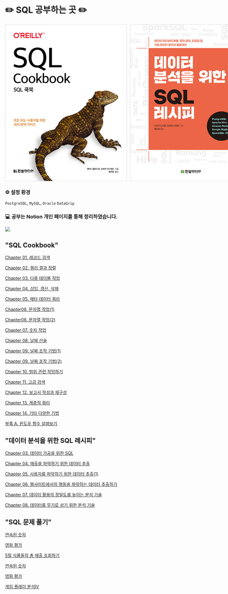 # ✏️ SQL 공부하는 곳 ✏️

<div style="display: flex;">
    <img src="./img.png" alt="Image 1" style="margin-right: 10px;">
    <img src="./img_1.png" alt="Image 2">
</div>

### ⚙️ 설정 환경
`PostgreSQL`, `MySQL`, `Oracle` `DataGrip`

### 💻 공부는 Notion 개인 페이지를 통해 정리하였습니다.
<a href="https://www.notion.so/moondongmin/SQL-0bb7f9c3fd5a4f20949e2a31bbfa853d">
<img src="https://img.shields.io/badge/Notion-black?style=flat&logo=Notion&logoColor=white"
height="40px"/></a>
<br>

## "SQL Cookbook"

[Chapter 01. 레코드 검색](https://www.notion.so/moondongmin/Chapter-01-e037896e55ae4b48a06f1b8114970824)

[Chapter 02. 쿼리 결과 정렬](https://www.notion.so/moondongmin/Chapter-02-6af45af617944e6ea36d8aedcbf1fc0a)

[Chapter 03. 다중 테이블 작업](https://www.notion.so/moondongmin/Chapter-03-20827c1765f74925ae0f13c62face274)

[Chapter 04. 삽입, 갱신, 삭제](https://www.notion.so/moondongmin/Chapter-04-796042bd350e425dab1fc8fd5a65ad3d)

[Chapter 05. 메타 데이터 쿼리](https://www.notion.so/moondongmin/Chapter-05-ade05b84f92542e4ac69379b7c882d65)

[Chapter06. 문자열 작업(1)](https://www.notion.so/moondongmin/Chapter06-1-004262f2f2204f469c8b47507d6632eb)

[Chapter06. 문자열 작업(2)](https://www.notion.so/moondongmin/Chapter06-2-83d170935be147ee81584bb598e53d35)

[Chapter 07. 숫자 작업](https://www.notion.so/moondongmin/Chapter-07-48003d4fb1594a7db2e4a7e2fc899516)

[Chapter 08. 날짜 산술](https://www.notion.so/moondongmin/Chapter-08-e35d475175274e4caf0122761def4e46)

[Chapter 09. 날짜 조작 기법(1)](https://www.notion.so/moondongmin/Chapter-09-f44cca3df7c4462f960fb9c711baaf96)

[Chapter 09. 날짜 조작 기법(2)](https://www.notion.so/moondongmin/Chapter-09-2-bdac6e95e1d7413b8c383b6bc40b327b)

[Chapter 10. 범위 관련 작업하기](https://www.notion.so/moondongmin/Chapter-10-912119a6f0a9497d82bb13222b466043)

[Chapter 11. 고급 검색](https://www.notion.so/moondongmin/Chapter-11-10586d5a1613484e9236f849eac6f614)

[Chapter 12. 보고서 작성과 재구성](https://www.notion.so/moondongmin/Chapter-12-a022890bad01403ea1a41b9d10673500)

[Chapter 13. 계층적 쿼리](https://www.notion.so/moondongmin/Chapter-13-6031e57af61f45abb671b1a2810d77ed)

[Chapter 14. 기타 다양한 기법](https://www.notion.so/moondongmin/Chapter-14-a61f8294ac654dadbf33925aca819154)

[부록 A. 윈도우 함수 살펴보기](https://www.notion.so/moondongmin/A-e0cc02b279474a5d887d4d0b42f737bc)

## "데이터 분석을 위한 SQL 레시피"
[Chapter 03. 데이터 가공을 위한 SQL](https://www.notion.so/moondongmin/Chapter-03-SQL-fd1521c8ab604cb0bba4aad7597139e9)

[Chapter 04. 매출을 파악하기 위한 데이터 추출](https://www.notion.so/moondongmin/Chapter-04-82146b0a425a43b48382992e75cd0fe7)

[Chapter 05. 사용자를 파악하기 위한 데이터 추출(1)](https://www.notion.so/moondongmin/Chapter-05-1-b5d515db0a9a49a2a8f059e72f78c62f)

[Chapter 06. 웹사이트에서의 행동을 파악하는 데이터 추출하기](https://www.notion.so/moondongmin/Chapter-06-6c13430648624291ae25e8da06db65e0?pvs=4)

[Chapter 07. 데이터 활용의 정밀도를 높이는 분석 기술](https://www.notion.so/moondongmin/Chapter-07-2d0831f214f04026b8e4c6d39abe373e?pvs=4)

[Chapter 08. 데이터를 무기로 삼기 위한 분석 기술](https://www.notion.so/moondongmin/Chapter-08-c796c76926a94ed187dc2923d564a7d3?pvs=4)

## "SQL 문제 풀기"
[연속된 숫자](https://moondongmin.notion.site/332586def5ef4a1591a8e382af52b4d5?pvs=4)

[영화 평가](https://moondongmin.notion.site/8830cc1d4cde49a793ad84eea51e6473?pvs=4)

[5월 식품들의 총 매출 조회하기](https://moondongmin.notion.site/5-9d27bc3ef24d4d7991ffde3895ec1059?pvs=4)

[연속된 숫자](https://moondongmin.notion.site/332586def5ef4a1591a8e382af52b4d5?pvs=4)

[영화 평가](https://moondongmin.notion.site/8830cc1d4cde49a793ad84eea51e6473?pvs=4)

[게임 플레이 분석IV](https://www.notion.so/moondongmin/IV-cd822eeddeeb4024aaecaf4f5cdc18f5?pvs=4)
